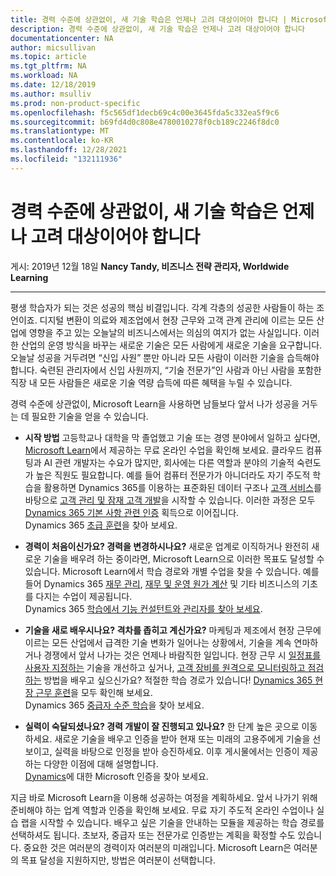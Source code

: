 ```yaml
---
title: 경력 수준에 상관없이, 새 기술 학습은 언제나 고려 대상이어야 합니다 | Microsoft Docs
description: 경력 수준에 상관없이, 새 기술 학습은 언제나 고려 대상이어야 합니다
documentationcenter: NA
author: micsullivan
ms.topic: article
ms.tgt_pltfrm: NA
ms.workload: NA
ms.date: 12/18/2019
ms.author: msulliv
ms.prod: non-product-specific
ms.openlocfilehash: f5c565df1decb69c4c00e3645fda5c332ea5f9c6
ms.sourcegitcommit: b69fd4d0c808e4780010278f0cb189c2246f8dc0
ms.translationtype: MT
ms.contentlocale: ko-KR
ms.lasthandoff: 12/28/2021
ms.locfileid: "132111936"
---
```

# <a name="wherever-you-are-in-your-career-learning-new-skills-should-be-on-your-list"></a>경력 수준에 상관없이, 새 기술 학습은 언제나 고려 대상이어야 합니다

게시: 2019년 12월 18일 **Nancy Tandy, 비즈니스 전략 관리자, Worldwide Learning**

___

평생 학습자가 되는 것은 성공의 핵심 비결입니다. 각계 각층의 성공한 사람들이 하는 조언이죠. 디지털 변환이 의료와 제조업에서 현장 근무와 고객 관계 관리에 이르는 모든 산업에 영향을 주고 있는 오늘날의 비즈니스에서는 의심의 여지가 없는 사실입니다. 이러한 산업의 운영 방식을 바꾸는 새로운 기술은 모든 사람에게 새로운 기술을 요구합니다. 오늘날 성공을 거두려면 “신입 사원” 뿐만 아니라 모든 사람이 이러한 기술을 습득해야 합니다. 숙련된 관리자에서 신입 사원까지, “기술 전문가”인 사람과 아닌 사람을 포함한 직장 내 모든 사람들은 새로운 기술 역량 습득에 따른 혜택을 누릴 수 있습니다.

경력 수준에 상관없이, Microsoft Learn을 사용하면 남들보다 앞서 나가 성공을 거두는 데 필요한 기술을 얻을 수 있습니다.

- **시작 방법** 고등학교나 대학을 막 졸업했고 기술 또는 경영 분야에서 일하고 싶다면, [Microsoft Learn](https://docs.microsoft.com/learn/dynamics365/?WT.mc_id=BABlog5__Learn-blog-wwl)에서 제공하는 무료 온라인 수업을 확인해 보세요.  클라우드 컴퓨팅과 AI 관련 개발자는 수요가 많지만, 회사에는 다른 역할과 분야의 기술적 숙련도가 높은 직원도 필요합니다. 예를 들어 컴퓨터 전문가가 아니더라도 자기 주도적 학습을 활용하면 Dynamics 365를 이용하는 표준화된 데이터 구조나 [고객 서비스](https://docs.microsoft.com/learn/modules/get-started-with-dynamics-365-for-customer-service/?WT.mc_id=BABlog5__customerservice-blog-wwl)를 바탕으로 [고객 관리 및 잠재 고객 개발](https://docs.microsoft.com/learn/modules/overview-d365-sales-professional/?WT.mc_id=BABlog5__Dynsalesleads-blog-wwl)을 시작할 수 있습니다. 이러한 과정은 모두 [Dynamics 365 기본 사항 관련 인증](https://docs.microsoft.com/learn/certifications/d365-fundamentals) 획득으로 이어집니다.  
Dynamics 365 [초급 훈련](https://docs.microsoft.com/learn/browse/?roles=functional-consultant&products=dynamics&levels=beginner?WT.mc_id=BABlog5__dynbeginner_training-blog-wwl;)을 찾아 보세요.

- **경력이 처음이신가요? 경력을 변경하시나요?** 새로운 업계로 이직하거나 완전히 새로운 기술을 배우려 하는 중이라면, Microsoft Learn으로 이러한 목표도 달성할 수 있습니다. Microsoft Learn에서 학습 경로와 개별 수업을 찾을 수 있습니다. 예를 들어 Dynamics 365 [재무 관리](https://docs.microsoft.com/learn/browse/?roles=functional-consultant&products=dynamics&levels=beginner&WT.mc_id=BABlog5__dynbeginner_training-blog-wwl), [재무 및 운영 원가 계산](https://docs.microsoft.com/learn/modules/get-started-cost-accounting-dyn365-finance/?WT.mc_id=BABlog5__costaccounting-blog-wwl) 및 기타 비즈니스의 기초를 다지는 수업이 제공됩니다.  
Dynamics 365 [학습에서 기능 컨설턴트와 관리자를 찾아 보세요](https://docs.microsoft.com/learn/browse/?roles=functional-consultant%2Cadministrator&products=dynamics&levels=beginner&WT.mc_id=BABlog5__functionalconsultants-blog-wwl).

- **기술을 새로 배우시나요? 격차를 좁히고 계신가요?** 마케팅과 제조에서 현장 근무에 이르는 모든 산업에서 급격한 기술 변화가 일어나는 상황에서, 기술을 계속 연마하거나 경쟁에서 앞서 나가는 것은 언제나 바람직한 일입니다. 현장 근무 시 [일정표를 사용자 지정하는](https://docs.microsoft.com/learn/modules/customize-the-schedule-board-urs-dynamics-field-service/?WT.mc_id=BABlog5__scheduleboards-blog-wwl) 기술을 개선하고 싶거나, [고객 장비를 원격으로 모니터링하고 점검하는](https://docs.microsoft.com/learn/modules/remotely-monitor-and-service-customer-equipment/?WT.mc_id=BABlog5__customerservice_equipment-blog-wwl) 방법을 배우고 싶으신가요? 적절한 학습 경로가 있습니다! [Dynamics 365 현장 근무 훈련](https://docs.microsoft.com/learn/browse/?roles=functional-consultant&products=dynamics-field-service&WT.mc_id=BABlog5__dynfieldservice-blog-wwl)을 모두 확인해 보세요.  
Dynamics 365 [중급자 수준 학습](https://docs.microsoft.com/learn/browse/?roles=functional-consultant%2Cadministrator&products=dynamics&levels=intermediate&WT.mc_id=BABlog5__associateleveltrainings-blog-wwl)을 찾아 보세요.

- **실력이 숙달되셨나요? 경력 개발이 잘 진행되고 있나요?** 한 단계 높은 곳으로 이동하세요. 새로운 기술을 배우고 인증을 받아 현재 또는 미래의 고용주에게 기술을 선보이고, 실력을 바탕으로 인정을 받아 승진하세요. 이후 게시물에서는 인증이 제공하는 다양한 이점에 대해 설명합니다.  
[Dynamics](https://docs.microsoft.com/learn/certifications/d365-fundamentals?WT.mc_id=BABlog5__dyncertifications-blog-wwl)에 대한 Microsoft 인증을 찾아 보세요.

지금 바로 Microsoft Learn을 이용해 성공하는 여정을 계획하세요. 앞서 나가기 위해 준비해야 하는 업계 역할과 인증을 확인해 보세요. 무료 자기 주도적 온라인 수업이나 실습 랩을 시작할 수 있습니다. 배우고 싶은 기술을 안내하는 모듈을 제공하는 학습 경로를 선택하셔도 됩니다. 초보자, 중급자 또는 전문가로 인증받는 계획을 확정할 수도 있습니다. 중요한 것은 여러분의 경력이자 여러분의 미래입니다. Microsoft Learn은 여러분의 목표 달성을 지원하지만, 방법은 여러분이 선택합니다.